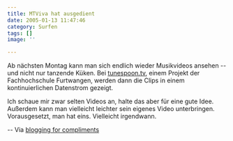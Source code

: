 ```yaml
---
title: MTViva hat ausgedient
date: 2005-01-13 11:47:46
category: Surfen
tags: []
image: ''

---
```


Ab nächsten Montag kann man sich endlich wieder Musikvideos ansehen -- und nicht nur tanzende Küken. Bei [tunespoon.tv](http://www.tunespoon.tv/), einem Projekt der Fachhochschule Furtwangen, werden dann die Clips in einem kontinuierlichen Datenstrom gezeigt.

Ich schaue mir zwar selten Videos an, halte das aber für eine gute Idee. Außerdem kann man vielleicht leichter sein eigenes Video unterbringen. Vorausgesetzt, man hat eins. Vielleicht irgendwann.

-- Via [blogging for compliments](http://waldar.twoday.net/stories/469845/)
